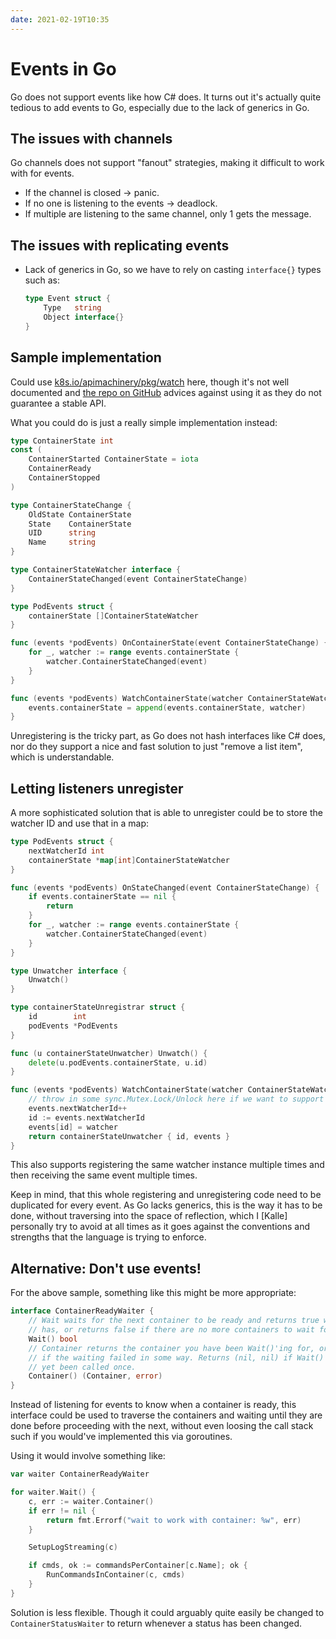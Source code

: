 ```yaml
---
date: 2021-02-19T10:35
---
```


# Events in Go

Go does not support events like how C# does. It turns out it's actually quite
tedious to add events to Go, especially due to the lack of generics in Go.

## The issues with channels

Go channels does not support "fanout" strategies, making it difficult to work
with for events.

- If the channel is closed -> panic.
- If no one is listening to the events -> deadlock.
- If multiple are listening to the same channel, only 1 gets the message.

## The issues with replicating events

- Lack of generics in Go, so we have to rely on casting `interface{}` types such
  as:

  ```go
  type Event struct {
      Type   string
      Object interface{}
  }
  ```

## Sample implementation

Could use [k8s.io/apimachinery/pkg/watch](https://pkg.go.dev/k8s.io/apimachinery/pkg/watch)
here, though it's not well documented and [the repo on GitHub](https://github.com/kubernetes/apimachinery)
advices against using it as they do not guarantee a stable API.

What you could do is just a really simple implementation instead:

```go
type ContainerState int
const (
    ContainerStarted ContainerState = iota
    ContainerReady
    ContainerStopped
)

type ContainerStateChange {
    OldState ContainerState
    State    ContainerState
    UID      string
    Name     string
}

type ContainerStateWatcher interface {
    ContainerStateChanged(event ContainerStateChange)
}

type PodEvents struct {
    containerState []ContainerStateWatcher
}

func (events *podEvents) OnContainerState(event ContainerStateChange) {
    for _, watcher := range events.containerState {
        watcher.ContainerStateChanged(event)
    }
}

func (events *podEvents) WatchContainerState(watcher ContainerStateWatcher) {
    events.containerState = append(events.containerState, watcher)
}
```

Unregistering is the tricky part, as Go does not hash interfaces like C# does,
nor do they support a nice and fast solution to just "remove a list item",
which is understandable.

## Letting listeners unregister

A more sophisticated solution that is able to unregister could be to store the
watcher ID and use that in a map:

```go
type PodEvents struct {
    nextWatcherId int
    containerState *map[int]ContainerStateWatcher
}

func (events *podEvents) OnStateChanged(event ContainerStateChange) {
    if events.containerState == nil {
        return
    }
    for _, watcher := range events.containerState {
        watcher.ContainerStateChanged(event)
    }
}

type Unwatcher interface {
    Unwatch()
}

type containerStateUnregistrar struct {
    id        int
    podEvents *PodEvents
}

func (u containerStateUnwatcher) Unwatch() {
    delete(u.podEvents.containerState, u.id)
}

func (events *podEvents) WatchContainerState(watcher ContainerStateWatcher) Unwatcher {
    // throw in some sync.Mutex.Lock/Unlock here if we want to support concurrency
    events.nextWatcherId++
    id := events.nextWatcherId
    events[id] = watcher
    return containerStateUnwatcher { id, events }
}
```

This also supports registering the same watcher instance multiple times and
then receiving the same event multiple times.

Keep in mind, that this whole registering and unregistering code need to be
duplicated for every event. As Go lacks generics, this is the way it has to be
done, without traversing into the space of reflection, which I [Kalle]
personally try to avoid at all times as it goes against the conventions and
strengths that the language is trying to enforce.

## Alternative: Don't use events!

For the above sample, something like this might be more appropriate:

```go
interface ContainerReadyWaiter {
    // Wait waits for the next container to be ready and returns true when it
    // has, or returns false if there are no more containers to wait for.
    Wait() bool
    // Container returns the container you have been Wait()'ing for, or an error
    // if the waiting failed in some way. Returns (nil, nil) if Wait() has not
    // yet been called once.
    Container() (Container, error)
}
```

Instead of listening for events to know when a container is ready, this interface
could be used to traverse the containers and waiting until they are done before
proceeding with the next, without even loosing the call stack such if you
would've implemented this via goroutines.

Using it would involve something like:

```go
var waiter ContainerReadyWaiter

for waiter.Wait() {
    c, err := waiter.Container()
    if err != nil {
        return fmt.Errorf("wait to work with container: %w", err)
    }

    SetupLogStreaming(c)

    if cmds, ok := commandsPerContainer[c.Name]; ok {
        RunCommandsInContainer(c, cmds)
    }
}
```

Solution is less flexible. Though it could arguably quite easily be changed to
`ContainerStatusWaiter` to return whenever a status has been changed.
